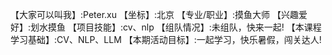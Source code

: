 【大家可以叫我】:Peter.xu
【坐标】:北京
【专业/职业】:摸鱼大师
【兴趣爱好】:划水摸鱼
【项目技能】:cv、nlp
【组队情况】:未组队，快来一起!
【本课程学习基础】:CV、NLP、LLM
【本期活动目标】:一起学习，快乐暑假，闯关达人!